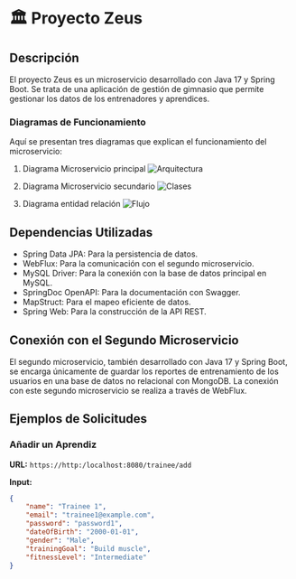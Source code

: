 # 🏛️ Proyecto Zeus

## Descripción
El proyecto Zeus es un microservicio desarrollado con Java 17 y Spring Boot. Se trata de una aplicación de gestión de gimnasio que permite gestionar los datos de los entrenadores y aprendices.

### Diagramas de Funcionamiento
Aquí se presentan tres diagramas que explican el funcionamiento del microservicio:

1. Diagrama Microservicio principal
   ![Arquitectura]([/path/to/architecture_diagram.png](https://github.com/zapatac2312/Proyecto-Zeus/blob/master/UML%20microservicio%20principal.png))

2. Diagrama Microservicio secundario
   ![Clases]([/path/to/class_diagram.png](https://github.com/zapatac2312/Proyecto-Zeus/blob/master/UML%20microservicio%20secundario.png))

3. Diagrama entidad relación
   ![Flujo]([/path/to/flow_diagram.png](https://github.com/zapatac2312/Proyecto-Zeus/blob/master/Diagrama%20entidad%20relación.jpeg))

## Dependencias Utilizadas
- Spring Data JPA: Para la persistencia de datos.
- WebFlux: Para la comunicación con el segundo microservicio.
- MySQL Driver: Para la conexión con la base de datos principal en MySQL.
- SpringDoc OpenAPI: Para la documentación con Swagger.
- MapStruct: Para el mapeo eficiente de datos.
- Spring Web: Para la construcción de la API REST.

## Conexión con el Segundo Microservicio
El segundo microservicio, también desarrollado con Java 17 y Spring Boot, se encarga únicamente de guardar los reportes de entrenamiento de los usuarios en una base de datos no relacional con MongoDB. La conexión con este segundo microservicio se realiza a través de WebFlux.

## Ejemplos de Solicitudes

### Añadir un Aprendiz
**URL:** `https://http:/localhost:8080/trainee/add`

**Input:**
```json
{
    "name": "Trainee 1",
    "email": "trainee1@example.com",
    "password": "password1",
    "dateOfBirth": "2000-01-01",
    "gender": "Male",
    "trainingGoal": "Build muscle",
    "fitnessLevel": "Intermediate"
}
